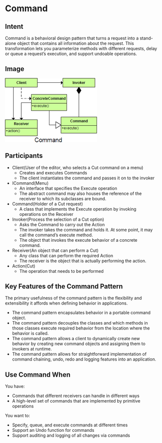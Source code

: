 # Command #

## Intent ##

Command is a behavioral design pattern that turns a request into a stand-alone object that contains all information about the request. This transformation lets you parameterize methods with different requests, delay or queue a request’s execution, and support undoable operations.

## Image ##

![alt text](./Images/Command-1.md.png "Command")

## Participants ##

+ Client(User of the editor, who selects a Cut command on a menu)
  + Creates and executes Commands
  + The client instantiates the command and passes it on to the invoker
+ ICommand(Menu)
  + An interface that specifies the Execute operation
  + The abstract command may also houses the reference of the receiver to which its subclasses are bound.
+ Command(Holder of a Cut request)
  + A class that implements the Execute operation by invoking operations on the	Receiver
+ Invoker(Process the selection of a Cut option)
  + Asks the Command to carry out the Action
  + The invoker takes the command and holds it.	At some point, it may call the command’s execute method.
  + The object that invokes the execute behavior of a concrete command.
+ Receiver(An object that can perform a Cut)
  + Any class that can perform the required Action
  + The receiver is the object that is actually performing the action.
+ Action(Cut)
  + The operation that needs to be performed

## Key Features of the Command Pattern ##

The primary usefulness of the command pattern is the flexibility and extensibility it affords when defining behavior in applications.

+ The command pattern encapsulates behavior in a portable command object.
+ The command pattern decouples the classes and which methods in those classes execute required behavior from the location where the behavior is called.
+ The command pattern allows a client to dynamically create new behavior by creating new command objects and assigning them to invokers at runtime.
+ The command pattern allows for straightforward implementation of command chaining, undo, redo and logging features into an application.

## Use Command When ##

You have:

+ Commands that different receivers can handle in different ways
+ A high-level set of commands that are implemented by primitive operations

You want to:

+ Specify, queue, and execute commands at different times
+ Support an Undo function for commands
+ Support auditing and logging of all changes via commands
